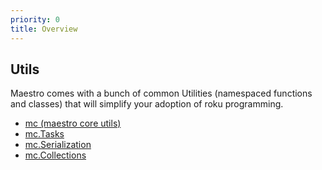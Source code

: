 ```yaml
---
priority: 0
title: Overview
---
```


## Utils

Maestro comes with a bunch of common Utilities (namespaced functions and classes) that will simplify your adoption of roku programming.

- [mc (maestro core utils)](/docs/2.%20Utils/mc.md)
- [mc.Tasks](/docs/2.%20Utils/mc.tasks.md)
- [mc.Serialization](/docs/2.%20Utils/mc.utils.Serialization.md)
- [mc.Collections](/docs/2.%20Utils/mc.utils.Collections.md)
